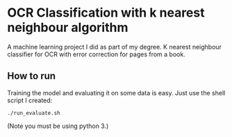 # OCR Classification with k nearest neighbour algorithm

A machine learning project I did as part of my degree. K nearest neighbour classifier for OCR
with error correction for pages from a book.

## How to run

Training the model and evaluating it on some data is easy. Just use the shell script I created:
```shell script
./run_evaluate.sh
```
(Note you must be using python 3.)
